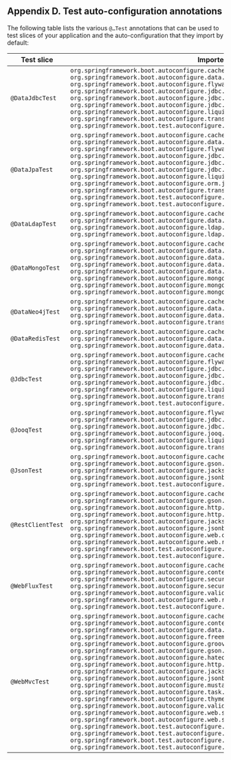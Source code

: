 ## Appendix D. Test auto-configuration annotations

The following table lists the various  `@…Test`  annotations that can be used to test slices of your application and the auto-configuration that they import by default:

|Test slice|Imported auto-configuration|
|----|----|
| `@DataJdbcTest`  | `org.springframework.boot.autoconfigure.cache.CacheAutoConfiguration`   `org.springframework.boot.autoconfigure.data.jdbc.JdbcRepositoriesAutoConfiguration`   `org.springframework.boot.autoconfigure.flyway.FlywayAutoConfiguration`   `org.springframework.boot.autoconfigure.jdbc.DataSourceAutoConfiguration`   `org.springframework.boot.autoconfigure.jdbc.DataSourceTransactionManagerAutoConfiguration`   `org.springframework.boot.autoconfigure.jdbc.JdbcTemplateAutoConfiguration`   `org.springframework.boot.autoconfigure.liquibase.LiquibaseAutoConfiguration`   `org.springframework.boot.autoconfigure.transaction.TransactionAutoConfiguration`   `org.springframework.boot.test.autoconfigure.jdbc.TestDatabaseAutoConfiguration`  |
| `@DataJpaTest`  | `org.springframework.boot.autoconfigure.cache.CacheAutoConfiguration`   `org.springframework.boot.autoconfigure.data.jpa.JpaRepositoriesAutoConfiguration`   `org.springframework.boot.autoconfigure.flyway.FlywayAutoConfiguration`   `org.springframework.boot.autoconfigure.jdbc.DataSourceAutoConfiguration`   `org.springframework.boot.autoconfigure.jdbc.DataSourceTransactionManagerAutoConfiguration`   `org.springframework.boot.autoconfigure.jdbc.JdbcTemplateAutoConfiguration`   `org.springframework.boot.autoconfigure.liquibase.LiquibaseAutoConfiguration`   `org.springframework.boot.autoconfigure.orm.jpa.HibernateJpaAutoConfiguration`   `org.springframework.boot.autoconfigure.transaction.TransactionAutoConfiguration`   `org.springframework.boot.test.autoconfigure.jdbc.TestDatabaseAutoConfiguration`   `org.springframework.boot.test.autoconfigure.orm.jpa.TestEntityManagerAutoConfiguration`  |
| `@DataLdapTest`  | `org.springframework.boot.autoconfigure.cache.CacheAutoConfiguration`   `org.springframework.boot.autoconfigure.data.ldap.LdapRepositoriesAutoConfiguration`   `org.springframework.boot.autoconfigure.ldap.LdapAutoConfiguration`   `org.springframework.boot.autoconfigure.ldap.embedded.EmbeddedLdapAutoConfiguration`  |
| `@DataMongoTest`  | `org.springframework.boot.autoconfigure.cache.CacheAutoConfiguration`   `org.springframework.boot.autoconfigure.data.mongo.MongoDataAutoConfiguration`   `org.springframework.boot.autoconfigure.data.mongo.MongoReactiveDataAutoConfiguration`   `org.springframework.boot.autoconfigure.data.mongo.MongoReactiveRepositoriesAutoConfiguration`   `org.springframework.boot.autoconfigure.data.mongo.MongoRepositoriesAutoConfiguration`   `org.springframework.boot.autoconfigure.mongo.MongoAutoConfiguration`   `org.springframework.boot.autoconfigure.mongo.MongoReactiveAutoConfiguration`   `org.springframework.boot.autoconfigure.mongo.embedded.EmbeddedMongoAutoConfiguration`  |
| `@DataNeo4jTest`  | `org.springframework.boot.autoconfigure.cache.CacheAutoConfiguration`   `org.springframework.boot.autoconfigure.data.neo4j.Neo4jDataAutoConfiguration`   `org.springframework.boot.autoconfigure.data.neo4j.Neo4jRepositoriesAutoConfiguration`   `org.springframework.boot.autoconfigure.transaction.TransactionAutoConfiguration`  |
| `@DataRedisTest`  | `org.springframework.boot.autoconfigure.cache.CacheAutoConfiguration`   `org.springframework.boot.autoconfigure.data.redis.RedisAutoConfiguration`   `org.springframework.boot.autoconfigure.data.redis.RedisRepositoriesAutoConfiguration`  |
| `@JdbcTest`  | `org.springframework.boot.autoconfigure.cache.CacheAutoConfiguration`   `org.springframework.boot.autoconfigure.flyway.FlywayAutoConfiguration`   `org.springframework.boot.autoconfigure.jdbc.DataSourceAutoConfiguration`   `org.springframework.boot.autoconfigure.jdbc.DataSourceTransactionManagerAutoConfiguration`   `org.springframework.boot.autoconfigure.jdbc.JdbcTemplateAutoConfiguration`   `org.springframework.boot.autoconfigure.liquibase.LiquibaseAutoConfiguration`   `org.springframework.boot.autoconfigure.transaction.TransactionAutoConfiguration`   `org.springframework.boot.test.autoconfigure.jdbc.TestDatabaseAutoConfiguration`  |
| `@JooqTest`  | `org.springframework.boot.autoconfigure.flyway.FlywayAutoConfiguration`   `org.springframework.boot.autoconfigure.jdbc.DataSourceAutoConfiguration`   `org.springframework.boot.autoconfigure.jdbc.DataSourceTransactionManagerAutoConfiguration`   `org.springframework.boot.autoconfigure.jooq.JooqAutoConfiguration`   `org.springframework.boot.autoconfigure.liquibase.LiquibaseAutoConfiguration`   `org.springframework.boot.autoconfigure.transaction.TransactionAutoConfiguration`  |
| `@JsonTest`  | `org.springframework.boot.autoconfigure.cache.CacheAutoConfiguration`   `org.springframework.boot.autoconfigure.gson.GsonAutoConfiguration`   `org.springframework.boot.autoconfigure.jackson.JacksonAutoConfiguration`   `org.springframework.boot.autoconfigure.jsonb.JsonbAutoConfiguration`   `org.springframework.boot.test.autoconfigure.json.JsonTestersAutoConfiguration`  |
| `@RestClientTest`  | `org.springframework.boot.autoconfigure.cache.CacheAutoConfiguration`   `org.springframework.boot.autoconfigure.gson.GsonAutoConfiguration`   `org.springframework.boot.autoconfigure.http.HttpMessageConvertersAutoConfiguration`   `org.springframework.boot.autoconfigure.http.codec.CodecsAutoConfiguration`   `org.springframework.boot.autoconfigure.jackson.JacksonAutoConfiguration`   `org.springframework.boot.autoconfigure.jsonb.JsonbAutoConfiguration`   `org.springframework.boot.autoconfigure.web.client.RestTemplateAutoConfiguration`   `org.springframework.boot.autoconfigure.web.reactive.function.client.WebClientAutoConfiguration`   `org.springframework.boot.test.autoconfigure.web.client.MockRestServiceServerAutoConfiguration`   `org.springframework.boot.test.autoconfigure.web.client.WebClientRestTemplateAutoConfiguration`  |
| `@WebFluxTest`  | `org.springframework.boot.autoconfigure.cache.CacheAutoConfiguration`   `org.springframework.boot.autoconfigure.context.MessageSourceAutoConfiguration`   `org.springframework.boot.autoconfigure.security.reactive.ReactiveSecurityAutoConfiguration`   `org.springframework.boot.autoconfigure.security.reactive.ReactiveUserDetailsServiceAutoConfiguration`   `org.springframework.boot.autoconfigure.validation.ValidationAutoConfiguration`   `org.springframework.boot.autoconfigure.web.reactive.WebFluxAutoConfiguration`   `org.springframework.boot.test.autoconfigure.web.reactive.WebTestClientAutoConfiguration`  |
| `@WebMvcTest`  | `org.springframework.boot.autoconfigure.cache.CacheAutoConfiguration`   `org.springframework.boot.autoconfigure.context.MessageSourceAutoConfiguration`   `org.springframework.boot.autoconfigure.data.web.SpringDataWebAutoConfiguration`   `org.springframework.boot.autoconfigure.freemarker.FreeMarkerAutoConfiguration`   `org.springframework.boot.autoconfigure.groovy.template.GroovyTemplateAutoConfiguration`   `org.springframework.boot.autoconfigure.gson.GsonAutoConfiguration`   `org.springframework.boot.autoconfigure.hateoas.HypermediaAutoConfiguration`   `org.springframework.boot.autoconfigure.http.HttpMessageConvertersAutoConfiguration`   `org.springframework.boot.autoconfigure.jackson.JacksonAutoConfiguration`   `org.springframework.boot.autoconfigure.jsonb.JsonbAutoConfiguration`   `org.springframework.boot.autoconfigure.mustache.MustacheAutoConfiguration`   `org.springframework.boot.autoconfigure.task.TaskExecutionAutoConfiguration`   `org.springframework.boot.autoconfigure.thymeleaf.ThymeleafAutoConfiguration`   `org.springframework.boot.autoconfigure.validation.ValidationAutoConfiguration`   `org.springframework.boot.autoconfigure.web.servlet.WebMvcAutoConfiguration`   `org.springframework.boot.autoconfigure.web.servlet.error.ErrorMvcAutoConfiguration`   `org.springframework.boot.test.autoconfigure.web.servlet.MockMvcAutoConfiguration`   `org.springframework.boot.test.autoconfigure.web.servlet.MockMvcSecurityAutoConfiguration`   `org.springframework.boot.test.autoconfigure.web.servlet.MockMvcWebClientAutoConfiguration`   `org.springframework.boot.test.autoconfigure.web.servlet.MockMvcWebDriverAutoConfiguration`  |

